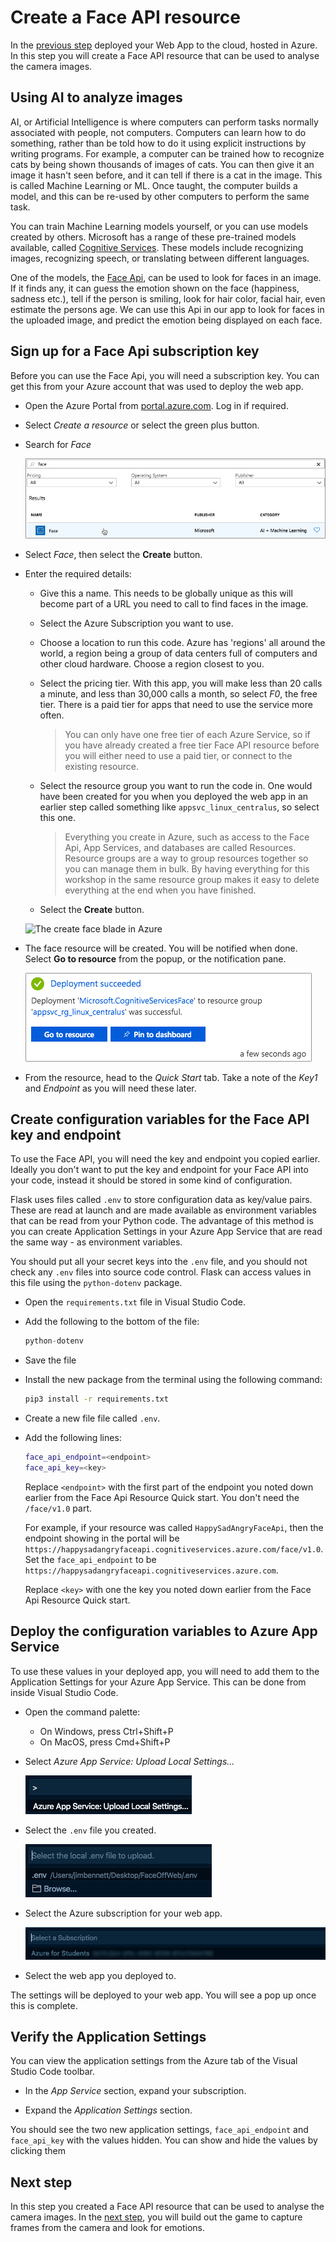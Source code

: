 # Create a Face API resource

In the [previous step](./DeployTheWebAppToTheCloud.md) deployed your Web App to the cloud, hosted in Azure. In this step you will create a Face API resource that can be used to analyse the camera images.

## Using AI to analyze images

AI, or Artificial Intelligence is where computers can perform tasks normally associated with people, not computers. Computers can learn how to do something, rather than be told how to do it using explicit instructions by writing programs. For example, a computer can be trained how to recognize cats by being shown thousands of images of cats. You can then give it an image it hasn't seen before, and it can tell if there is a cat in the image. This is called Machine Learning or ML. Once taught, the computer builds a model, and this can be re-used by other computers to perform the same task.

You can train Machine Learning models yourself, or you can use models created by others. Microsoft has a range of these pre-trained models available, called [Cognitive Services](https://azure.microsoft.com/services/cognitive-services/?WT.mc_id=happysadangry-github-jabenn). These models include recognizing images, recognizing speech, or translating between different languages.

One of the models, the [Face Api](https://azure.microsoft.com/services/cognitive-services/face/?WT.mc_id=happysadangry-github-jabenn), can be used to look for faces in an image. If it finds any, it can guess the emotion shown on the face (happiness, sadness etc.), tell if the person is smiling, look for hair color, facial hair, even estimate the persons age. We can use this Api in our app to look for faces in the uploaded image, and predict the emotion being displayed on each face.

## Sign up for a Face Api subscription key

Before you can use the Face Api, you will need a subscription key. You can get this from your Azure account that was used to deploy the web app.

* Open the Azure Portal from [portal.azure.com](https://portal.azure.com/?WT.mc_id=happysadangry-github-jabenn). Log in if required.

* Select *Create a resource* or select the green plus button.

* Search for *Face*
  
  ![Searching for Face in the Azure Portal](../images/SelectFaceInAzure.png)

* Select *Face*, then select the **Create** button.

* Enter the required details:
  * Give this a name. This needs to be globally unique as this will become part of a URL you need to call to find faces in the image.

  * Select the Azure Subscription you want to use.

  * Choose a location to run this code. Azure has 'regions' all around the world, a region being a group of data centers full of computers and other cloud hardware. Choose a region closest to you.

  * Select the pricing tier. With this app, you will make less than 20 calls a minute, and less than 30,000 calls a month, so select *F0*, the free tier. There is a paid tier for apps that need to use the service more often.

    > You can only have one free tier of each Azure Service, so if you have already created a free tier Face API resource before you will either need to use a paid tier, or connect to the existing resource.

  * Select the resource group you want to run the code in. One would have been created for you when you deployed the web app in an earlier step called something like `appsvc_linux_centralus`, so select this one.

    > Everything you create in Azure, such as access to the Face Api, App Services, and databases are called Resources. Resource groups are a way to group resources together so you can manage them in bulk. By having everything for this workshop in the same resource group makes it easy to delete everything at the end when you have finished.

  * Select the **Create** button.

  ![The create face blade in Azure](../images/CreateFaceAzure.png)

* The face resource will be created. You will be notified when done. Select **Go to resource** from the popup, or the notification pane.
  
  ![The notification showing the face resource created](../images/FaceCreated.png)

* From the resource, head to the *Quick Start* tab. Take a note of the *Key1* and *Endpoint* as you will need these later.

## Create configuration variables for the Face API key and endpoint

To use the Face API, you will need the key and endpoint you copied earlier. Ideally you don't want to put the key and endpoint for your Face API into your code, instead it should be stored in some kind of configuration.

Flask uses files called `.env` to store configuration data as key/value pairs. These are read at launch and are made available as environment variables that can be read from your Python code. The advantage of this method is you can create Application Settings in your Azure App Service that are read the same way - as environment variables.

You should put all your secret keys into the `.env` file, and you should not check any `.env` files into source code control. Flask can access values in this file using the `python-dotenv` package.

* Open the `requirements.txt` file in Visual Studio Code.

* Add the following to the bottom of the file:

  ```python
  python-dotenv
  ```

* Save the file

* Install the new package from the terminal using the following command:
  
  ```sh
  pip3 install -r requirements.txt
  ```

* Create a new file file called `.env`.

* Add the following lines:

  ```sh
  face_api_endpoint=<endpoint>
  face_api_key=<key>
  ```

  Replace `<endpoint>` with the first part of the endpoint you noted down earlier from the Face Api Resource Quick start. You don't need the `/face/v1.0` part.

  For example, if your resource was called `HappySadAngryFaceApi`, then the endpoint showing in the portal will be `https://happysadangryfaceapi.cognitiveservices.azure.com/face/v1.0`. Set the `face_api_endpoint` to be `https://happysadangryfaceapi.cognitiveservices.azure.com`.

  Replace `<key>` with one the key you noted down earlier from the Face Api Resource Quick start.

## Deploy the configuration variables to Azure App Service

To use these values in your deployed app, you will need to add them to the Application Settings for your Azure App Service. This can be done from inside Visual Studio Code.

* Open the command palette:
  * On Windows, press Ctrl+Shift+P
  * On MacOS, press Cmd+Shift+P

* Select *Azure App Service: Upload Local Settings...*

  ![The command palette showing the Azure App Service: Upload Local Settings option](../images/UploadLocalSettings.png)

* Select the `.env` file you created.

  ![Selecting the local env file](../images/SelectEnvFile.png)

* Select the Azure subscription for your web app.
  
  ![The command palette showing the select subscription option](../images/SelectDeploySubscription.png)

* Select the web app you deployed to.

The settings will be deployed to your web app. You will see a pop up once this is complete.

## Verify the Application Settings

You can view the application settings from the Azure tab of the Visual Studio Code toolbar.

* In the *App Service* section, expand your subscription.

* Expand the *Application Settings* section.

You should see the two new application settings, `face_api_endpoint` and `face_api_key` with the values hidden. You can show and hide the values by clicking them

## Next step

In this step you created a Face API resource that can be used to analyse the camera images. In the [next step](./CheckTheEmotion.md), you will build out the game to capture frames from the camera and look for emotions.

